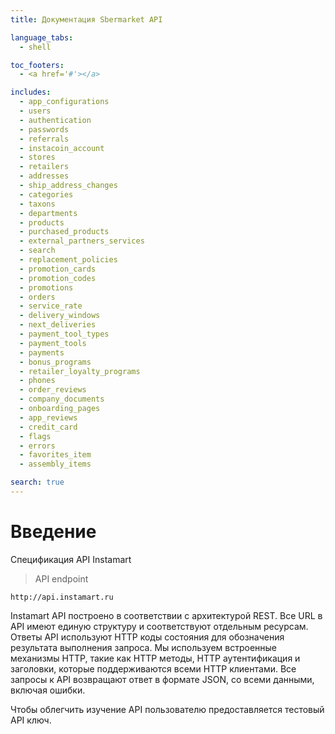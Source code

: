 ```yaml
---
title: Документация Sbermarket API

language_tabs:
  - shell

toc_footers:
  - <a href='#'></a>

includes:
  - app_configurations
  - users
  - authentication
  - passwords
  - referrals
  - instacoin_account
  - stores
  - retailers
  - addresses
  - ship_address_changes
  - categories
  - taxons
  - departments
  - products
  - purchased_products
  - external_partners_services
  - search
  - replacement_policies
  - promotion_cards
  - promotion_codes
  - promotions
  - orders
  - service_rate
  - delivery_windows
  - next_deliveries
  - payment_tool_types
  - payment_tools
  - payments
  - bonus_programs
  - retailer_loyalty_programs
  - phones
  - order_reviews
  - company_documents
  - onboarding_pages
  - app_reviews
  - credit_card
  - flags
  - errors
  - favorites_item
  - assembly_items

search: true
---
```


# Введение

Спецификация API Instamart

> API endpoint

```shell
http://api.instamart.ru
```


Instamart API построено в соответствии с архитектурой REST. Все URL в API имеют единую структуру и соответствуют отдельным ресурсам. Ответы API используют HTTP коды состояния для обозначения результата выполнения запроса. Мы используем встроенные механизмы HTTP, такие как HTTP методы, HTTP аутентификация и заголовки, которые поддерживаются всеми HTTP клиентами. Все запросы к API возвращают ответ в формате JSON, со всеми данными, включая ошибки.

Чтобы облегчить изучение API пользователю предоставляется тестовый API ключ.
